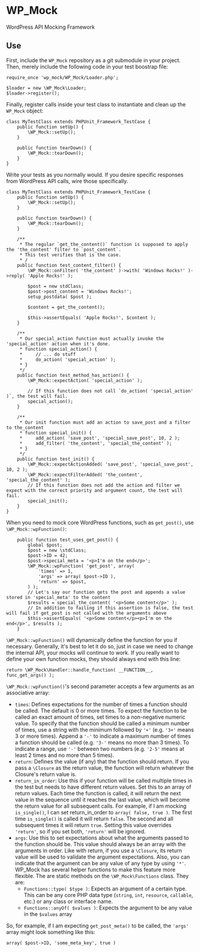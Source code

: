WP_Mock
=======

WordPress API Mocking Framework

Use
--------

First, include the `WP_Mock` repository as a git submodule in your project.  Then, merely include the following code in your test boostrap file:

```
require_once 'wp_mock/WP_Mock/Loader.php';

$loader = new \WP_Mock\Loader;
$loader->register();
```

Finally, register calls inside your test class to instantiate and clean up the `WP_Mock` object:

```
class MyTestClass extends PHPUnit_Framework_TestCase {
    public function setUp() {
        \WP_Mock::setUp();
    }

    public function tearDown() {
        \WP_Mock::tearDown();
    }
}
```

Write your tests as you normally would. If you desire specific responses from WordPress API calls, wire those specifically.

```
class MyTestClass extends PHPUnit_Framework_TestCase {
    public function setUp() {
        \WP_Mock::setUp();
    }

    public function tearDown() {
        \WP_Mock::tearDown();
    }

    /**
     * The regular `get_the_content()` function is supposed to apply the 'the_content' filter to `post_content`.
     * This test verifies that is the case.
     * /
    public function test_content_filter() {
        \WP_Mock::onFilter( 'the_content' )->with( 'Windows Rocks!' )->reply( 'Apple Rocks!' );

        $post = new stdClass;
        $post->post_content = 'Windows Rocks!';
        setup_postdata( $post );

        $content = get_the_content();

        $this->assertEquals( 'Apple Rocks!', $content );
    }

    /**
     * Our special_action function must actually invoke the 'special_action' action when it's done.
     * function special_action() {
     *     // ... do stuff
     *     do_action( 'special_action' );
     * }
     */
    public function test_method_has_action() {
        \WP_Mock::expectAction( 'special_action' );

        // If this function does not call `do_action( 'special_action' )`, the test will fail.
        special_action();
    }

    /**
     * Our init function must add an action to save_post and a filter to the_content
     * function special_init() {
     *     add_action( 'save_post', 'special_save_post', 10, 2 );
     *     add_filter( 'the_content', 'special_the_content' );
     * }
     */
    public function test_init() {
        \WP_Mock::expectActionAdded( 'save_post', 'special_save_post', 10, 2 );
        \WP_Mock::expectFilterAdded( 'the_content', 'special_the_content' );
        // If this function does not add the action and filter we expect with the correct priority and argument count, the test will fail.
        special_init();
    }
}
```

When you need to mock core WordPress functions, such as `get_post()`, use `\WP_Mock::wpFunction()`:

```
    public function test_uses_get_post() {
        global $post;
        $post = new \stdClass;
        $post->ID = 42;
        $post->special_meta = '<p>I'm on the end</p>';
        \WP_Mock::wpFunction( 'get_post', array(
            'times' => 1,
            'args' => array( $post->ID ),
            'return' => $post,
        ) );
        // Let's say our function gets the post and appends a value stored in 'special_meta' to the content
        $results = special_the_content( '<p>Some content</p>' );
        // In addition to failing if this assertion is false, the test will fail if get_post is not called with the arguments above
        $this->assertEquals( '<p>Some content</p><p>I'm on the end</p>', $results );
    }
```

`\WP_Mock::wpFunction()` will dynamically define the function for you if necessary. Generally, it's best to let it do so, just in case we need to change the internal API, your mocks will continue to work. If you really want to define your own function mocks, they should always end with this line:

```
return \WP_Mock\Handler::handle_function( __FUNCTION__, func_get_args() );
```

`\WP_Mock::wpFunction()`'s second parameter accepts a few arguments as an associative array:

* `times`: Defines expectations for the number of times a function should be called. The default is 0 or more times. To expect the function to be called an exact amount of times, set times to a non-negative numeric value. To specify that the function should be called a minimum number of times, use a string with the minimum followed by `'+'` (e.g. `'3+'` means 3 or more times). Append a `'-'` to indicate a maximum number of times a function should be called (e.g. `'3-'` means no more than 3 times). To indicate a range, use `'-'` between two numbers (e.g. `'2-5'` means at least 2 times and no more than 5 times).
* `return`: Defines the value (if any) that the function should return. If you pass a `\Closure` as the return value, the function will return whatever the Closure's return value is.
* `return_in_order`: Use this if your function will be called multiple times in the test but needs to have different return values. Set this to an array of return values. Each time the function is called, it will return the next value in the sequence until it reaches the last value, which will become the return value for all subsequent calls. For example, if I am mocking `is_single()`, I can set return_in_order to `array( false, true )`. The first time `is_single()` is called it will return `false`. The second and all subsequent times it will return `true`. Setting this value overrides `'return'`, so if you set both, `'return'` will be ignored.
* `args`: Use this to set expectations about what the arguments passed to the function should be. This value should always be an array with the arguments in order. Like with return, if you use a `\Closure`, its return value will be used to validate the argument expectations. Also, you can indicate that the argument can be any value of any type by using `'*'`. WP_Mock has several helper functions to make this feature more flexible. The are static methods on the `\WP_Mock\Functions` class. They are:
    * `Functions::type( $type )`: Expects an argument of a certain type. This can be any core PHP data type (`string`, `int`, `resource`, `callable`, etc.) or any class or interface name.
    * `Functions::anyOf( $values )`: Expects the argument to be any value in the `$values` array

So, for example, if I am expecting `get_post_meta()` to be called, the `'args'` array might look something like this:

```
array( $post->ID, 'some_meta_key', true )
```
